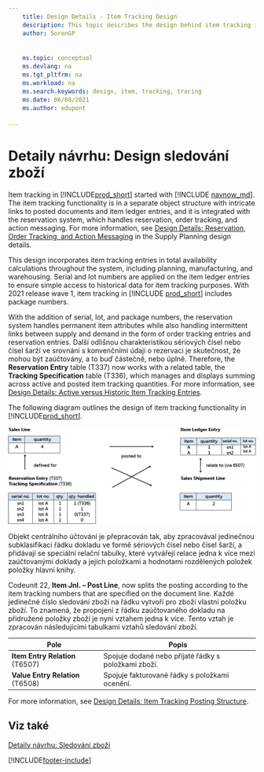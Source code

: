 ```yaml
---
    title: Design Details - Item Tracking Design
    description: This topic describes the design behind item tracking in Business Central as it matures through product versions.
    author: SorenGP


    ms.topic: conceptual
    ms.devlang: na
    ms.tgt_pltfrm: na
    ms.workload: na
    ms.search.keywords: design, item, tracking, tracing
    ms.date: 06/08/2021
    ms.author: edupont

---
```

# Detaily návrhu: Design sledování zboží

Item tracking in [!INCLUDE[prod_short](includes/prod_short.md)] started with [!INCLUDE [navnow_md](includes/navnow_md.md)]. The item tracking functionality is in a separate object structure with intricate links to posted documents and item ledger entries, and it is integrated with the reservation system, which handles reservation, order tracking, and action messaging. For more information, see [Design Details: Reservation, Order Tracking, and Action Messaging](design-details-reservation-order-tracking-and-action-messaging.md) in the Supply Planning design details.

This design incorporates item tracking entries in total availability calculations throughout the system, including planning, manufacturing, and warehousing. Serial and lot numbers are applied on the item ledger entries to ensure simple access to historical data for item tracking purposes. With 2021 release wave 1, item tracking in [!INCLUDE [prod_short](includes/prod_short.md)] includes package numbers.

With the addition of serial, lot, and package numbers, the reservation system handles permanent item attributes while also handling intermittent links between supply and demand in the form of order tracking entries and reservation entries. Další odlišnou charakteristikou sériových čísel nebo čísel šarží ve srovnání s konvenčními údaji o rezervaci je skutečnost, že mohou být zaúčtovány, a to buď částečně, nebo úplně. Therefore, the **Reservation Entry** table (T337) now works with a related table, the **Tracking Specification** table (T336), which manages and displays summing across active and posted item tracking quantities. For more information, see [Design Details: Active versus Historic Item Tracking Entries](design-details-active-versus-historic-item-tracking-entries.md).

The following diagram outlines the design of item tracking functionality in [!INCLUDE[prod_short](includes/prod_short.md)].

![Example of item tracking flow.](media/design_details_item_tracking_design.png "Example of item tracking flow")

Objekt centrálního účtování je přepracován tak, aby zpracovával jedinečnou subklasifikaci řádku dokladu ve formě sériových čísel nebo čísel šarží, a přidávají se speciální relační tabulky, které vytvářejí relace jedna k více mezi zaúčtovanými doklady a jejich položkami a hodnotami rozdělených položek položky hlavní knihy.

Codeunit 22, **Item Jnl. – Post Line**, now splits the posting according to the item tracking numbers that are specified on the document line. Každé jedinečné číslo sledování zboží na řádku vytvoří pro zboží vlastní položku zboží. To znamená, že propojení z řádku zaúčtovaného dokladu na přidružené položky zboží je nyní vztahem jedna k více. Tento vztah je zpracován následujícími tabulkami vztahů sledování zboží.

| Pole | Popis |
|---------------|---------------------------------------|  
| **Item Entry Relation** (T6507) | Spojuje dodané nebo přijaté řádky s položkami zboží. |
| **Value Entry Relation** (T6508) | Spojuje fakturované řádky s položkami ocenění. |

For more information, see [Design Details: Item Tracking Posting Structure](design-details-item-tracking-posting-structure.md).

## Viz také

[Detaily návrhu: Sledování zboží](design-details-item-tracking.md)

[!INCLUDE[footer-include](includes/footer-banner.md)]

